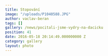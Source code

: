 ```yaml
---
title: Stopování
image: "/uploads/P1040588.JPG"
author: vaclav-beran
tags: []
gallery: /news/pocitali-jsme-vydry-na-dacicku
position: 41
date: 2016-05-18 20:14:49.000000000 Z
category: gallery
layout: photo
---
```

